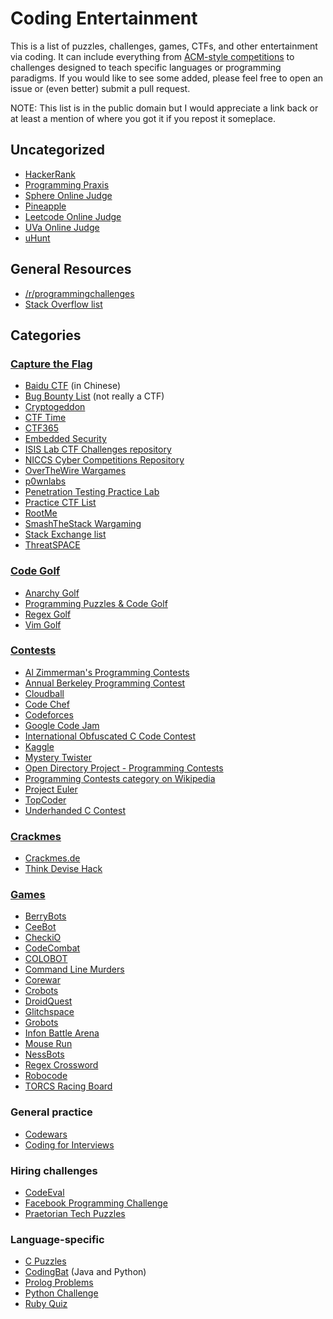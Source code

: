 Coding Entertainment
====================

This is a list of puzzles, challenges, games, CTFs, and other entertainment via coding. It can include everything from [ACM-style competitions](http://en.wikipedia.org/wiki/ACM_International_Collegiate_Programming_Contest) to challenges designed to teach specific languages or programming paradigms. If you would like to see some added, please feel free to open an issue or (even better) submit a pull request.

NOTE: This list is in the public domain but I would appreciate a link back or at least a mention of where you got it if you repost it someplace.

## Uncategorized

* [HackerRank](https://www.hackerrank.com)
* [Programming Praxis](http://programmingpraxis.com)
* [Sphere Online Judge](http://www.spoj.com/problems/classical/)
* [Pineapple](http://pineapple.io/resources/tagged/challenges)
* [Leetcode Online Judge](http://oj.leetcode.com/problems/)
* [UVa Online Judge](http://uva.onlinejudge.org/index.php)
* [uHunt](http://uhunt.felix-halim.net/id/339)

## General Resources
* [/r/programmingchallenges](http://www.reddit.com/r/programmingchallenges)
* [Stack Overflow list](http://stackoverflow.com/questions/24692/where-can-you-find-fun-educational-programming-challenges)

## Categories

### [Capture the Flag](http://en.wikipedia.org/wiki/Capture_the_flag#Computer_security)

* [Baidu CTF](http://bctf.cn) (in Chinese)
* [Bug Bounty List](https://bugcrowd.com/list-of-bug-bounty-programs) (not really a CTF)
* [Cryptogeddon](http://cryptogeddon.com/)
* [CTF Time](http://ctftime.org/event/list/)
* [CTF365](http://ctf365.com/)
* [Embedded Security](https://microcorruption.com)
* [ISIS Lab CTF Challenges repository](https://github.com/isislab/CTF-Challenges)
* [NICCS Cyber Competitions Repository](http://niccs.us-cert.gov/education/cyber-competitions-repository)
* [OverTheWire Wargames](http://www.overthewire.org/wargames/)
* [p0wnlabs](http://p0wnlabs.com/)
* [Penetration Testing Practice Lab](http://www.amanhardikar.com/mindmaps/Practice.html)
* [Practice CTF List](http://captf.com/practice-ctf/)
* [RootMe](http://www.root-me.org/en/Challenges/)
* [SmashTheStack Wargaming](http://smashthestack.org/)
* [Stack Exchange list](http://security.stackexchange.com/questions/3592/what-hacking-competitions-challenges-exist)
* [ThreatSPACE](http://threatspace.net/)

### [Code Golf](http://en.wikipedia.org/wiki/Code_golf)

* [Anarchy Golf](http://golf.shinh.org)
* [Programming Puzzles & Code Golf](http://codegolf.stackexchange.com)
* [Regex Golf](http://regex.alf.nu/)
* [Vim Golf](http://vimgolf.com/)

### [Contests](http://en.wikipedia.org/wiki/Competitive_programming)

* [Al Zimmerman's Programming Contests](http://www.azspcs.net)
* [Annual Berkeley Programming Contest](http://www.cs.berkeley.edu/~hilfingr/programming-contest/index.html)
* [Cloudball](http://www.cloudball.se/)
* [Code Chef](http://www.codechef.com)
* [Codeforces](http://codeforces.com/)
* [Google Code Jam](https://code.google.com/codejam/contests.html)
* [International Obfuscated C Code Contest](http://ioccc.org/)
* [Kaggle](http://www.kaggle.com/competitions)
* [Mystery Twister](https://www.mysterytwisterc3.org/en/)
* [Open Directory Project - Programming Contests](http://www.dmoz.org/Computers/Programming/Contests/)
* [Programming Contests category on Wikipedia](http://en.wikipedia.org/wiki/Category:Programming_contests)
* [Project Euler](http://projecteuler.net)
* [TopCoder](http://community.topcoder.com/tc)
* [Underhanded C Contest](http://underhanded.xcott.com/)

### [Crackmes](http://en.wikipedia.org/wiki/Crackme)

* [Crackmes.de](http://www.crackmes.de/)
* [Think Devise Hack](http://tdhack.com/)

### [Games](http://programminggames.org/)

* [BerryBots](http://playberrybots.com/)
* [CeeBot](http://www.ceebot.com/ceebot/index-e.php)
* [CheckiO](http://www.checkio.org/)
* [CodeCombat](http://codecombat.com/)
* [COLOBOT](http://www.ceebot.com/colobot/game-e.php)
* [Command Line Murders](https://github.com/veltman/clmystery)
* [Corewar](http://corewar.co.uk/)
* [Crobots](https://github.com/tpoindex/crobots/)
* [DroidQuest](http://www.droidquest.com/)
* [Glitchspace](https://indiegamestand.com/store/796/glitchspace/)
* [Grobots](http://grobots.sourceforge.net/)
* [Infon Battle Arena](http://infon.dividuum.de/)
* [Mouse Run](http://mouse-run.appspot.com/)
* [NessBots](http://www.nessbots.com/)
* [Regex Crossword](http://regexcrossword.com/)
* [Robocode](http://robocode.sourceforge.net/)
* [TORCS Racing Board](http://www.berniw.org/trb/)

### General practice

* [Codewars](http://www.codewars.com)
* [Coding for Interviews](http://codingforinterviews.com/)

### Hiring challenges

* [CodeEval](https://www.codeeval.com/)
* [Facebook Programming Challenge](https://facebook.interviewstreet.com/recruit/challenges)
* [Praetorian Tech Puzzles](http://www.praetorian.com/challenges/)

### Language-specific

* [C Puzzles](http://www.gowrikumar.com/c/)
* [CodingBat](http://codingbat.com/) (Java and Python)
* [Prolog Problems](https://sites.google.com/site/prologsite/prolog-problems)
* [Python Challenge](http://www.pythonchallenge.com)
* [Ruby Quiz](http://rubyquiz.com)
